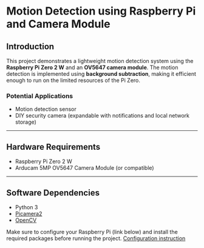 # Motion Detection using Raspberry Pi and Camera Module

## Introduction

This project demonstrates a lightweight motion detection system using the **Raspberry Pi Zero 2 W** and an **OV5647 camera module**. The motion detection is implemented using **background subtraction**, making it efficient enough to run on the limited resources of the Pi Zero.

### Potential Applications

- Motion detection sensor
- DIY security camera (expandable with notifications and local network storage)

---

## Hardware Requirements

- Raspberry Pi Zero 2 W
- Arducam 5MP OV5647 Camera Module (or compatible)

---

## Software Dependencies

- Python 3
- [Picamera2](https://github.com/raspberrypi/picamera2)
- [OpenCV](https://github.com/opencv/opencv-python)

Make sure to configure your Raspberry Pi (link below) and install the required packages before running the project.
[Configuration instruction](https://docs.arducam.com/Raspberry-Pi-Camera/Native-camera/5MP-OV5647/#1-system-configuration)
